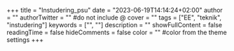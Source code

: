 +++
title = "Instudering_psu"
date = "2023-06-19T14:14:24+02:00"
author = ""
authorTwitter = "" #do not include @
cover = ""
tags = ["EE", "teknik", "instudering"]
keywords = ["", ""]
description = ""
showFullContent = false
readingTime = false
hideComments = false
color = "" #color from the theme settings
+++

